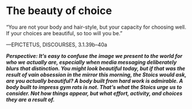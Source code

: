 # The beauty of choice

“You are not your body and hair-style, but your capacity for choosing well. If your choices are beautiful, so too will you be.”

—EPICTETUS, DISCOURSES, 3.1.39b–40a

***Perspective: It’s easy to confuse the image we present to the world for who we actually are, especially when media messaging deliberately blurs that distinction. You might look beautiful today, but if that was the result of vain obsession in the mirror this morning, the Stoics would ask, are you actually beautiful? A body built from hard work is admirable. A body built to impress gym rats is not. That’s what the Stoics urge us to consider. Not how things appear, but what effort, activity, and choices they are a result of.***